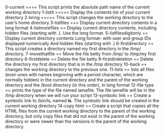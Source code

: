 0-current ==== This script prints the absolute path name of the current working directory
1-listit ===== Display the contents list of your current directory
2-bring  ===== This script changes the working directory to the user’s home directory
3-listfiles === Display current directory contents in a long format
4-listmorefiles == Display current directory contents, including hidden files (starting with .). Use the long format.
5-listfilesdigitonly == Display current directory contents Long format- with user and group IDs displayed numerically And hidden files (starting with .)
6-firstdirectory == This  script creates a directory named my first directory in the /tmp/ directory.
7-movethatfile == Move the file betty from /tmp/ to /tmp/my first directory
8-firstdelete == Delete the file betty
9-firstdirdeletion == Delete the directory my first directory that is in the /tmp directory
10-back == changes the working directory to the previous one.
11-lists == lists all files (even ones with names beginning with a period character, which are normally hidden) in the current directory and the parent of the working directory and the /boot directory (in this order), in long format
12-file type == prints the type of the file named iamafile. The file iamafile will be in the /tmp directory when we will run your script
13-symbolic link == Create a symbolic link to /bin/ls, named __ls__. The symbolic link should be created in the current working directory
14-copy html == Create a script that copies all the HTML files from the current working directory to the parent of the working directory, but only copy files that did not exist in the parent of the working directory or were newer than the versions in the parent of the working directory.

